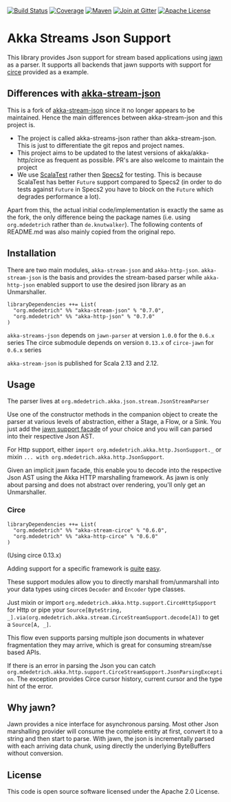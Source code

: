 [![Build Status][ci-img]][ci]
[![Coverage][coverage-img]][coverage]
[![Maven][maven-img]][maven]
[![Join at Gitter][gitter-img]][gitter]
[![Apache License][license-img]][license]

# Akka Streams Json Support

This library provides Json support for stream based applications using [jawn](https://github.com/non/jawn)
as a parser. It supports all backends that jawn supports with support for [circe](https://github.com/travisbrown/circe) provided as a example.

## Differences with [akka-stream-json](https://github.com/knutwalker/akka-stream-json)

This is a fork of [akka-stream-json](https://github.com/knutwalker/akka-stream-json) since it no longer
appears to be maintained. Hence the main differences between akka-stream-json and this project is.

* The project is called akka-streams-json rather than akka-stream-json. This is
just to differentiate the git repos and project names.
* This project aims to be updated to the latest versions of akka/akka-http/circe
as frequent as possible. PR's are also welcome to maintain the project
* We use [ScalaTest](http://www.scalatest.org/) rather then [Specs2](https://etorreborre.github.io/specs2/) for testing.
This is because ScalaTest has better `Future` support compared to Specs2
(in order to do tests against `Future` in Specs2 you have to block on the `Future`
which degrades performance a lot).

Apart from this, the actual initial code/implementation is exactly the same as the fork, the only difference
being the package names (i.e. using `org.mdedetrich` rather than `de.knutwalker`). The following contents of
README.md was also mainly copied from the original repo.

## Installation

There are two main modules, `akka-stream-json` and `akka-http-json`.
`akka-stream-json` is the basis and provides the stream-based parser while
`akka-http-json` enabled support to use the desired json library as an Unmarshaller.


```
libraryDependencies ++= List(
  "org.mdedetrich" %% "akka-stream-json" % "0.7.0",
  "org.mdedetrich" %% "akka-http-json" % "0.7.0"
)
```

`akka-streams-json` depends on `jawn-parser` at version `1.0.0` for the `0.6.x` series
The circe submodule depends on version `0.13.x` of `circe-jawn` for `0.6.x` series

`akka-stream-json` is published for Scala 2.13 and 2.12.

## Usage

The parser lives at `org.mdedetrich.akka.json.stream.JsonStreamParser`

Use one of the constructor methods in the companion object to create the parser at
various levels of abstraction, either a Stage, a Flow, or a Sink.
You just add the [jawn support facade](https://github.com/non/jawn#supporting-external-asts-with-jawn)
of your choice and you will can parsed into their respective Json AST.


For Http support, either `import org.mdedetrich.akka.http.JsonSupport._`
or mixin `... with org.mdedetrich.akka.http.JsonSupport`.

Given an implicit jawn facade, this enable you to decode into the respective Json AST
using the Akka HTTP marshalling framework. As jawn is only about parsing and does not abstract
over rendering, you'll only get an Unmarshaller.


### Circe

```
libraryDependencies ++= List(
  "org.mdedetrich" %% "akka-stream-circe" % "0.6.0",
  "org.mdedetrich" %% "akka-http-circe" % "0.6.0"
)
```

(Using circe 0.13.x)

Adding support for a specific framework is
[quite](support/stream-circe/src/main/scala/org/mdedetrich/akka/stream/support/CirceStreamSupport.scala)
[easy](support/http-circe/src/main/scala/org/mdedetrich/akka/http/support/CirceHttpSupport.scala).

These support modules allow you to directly marshall from/unmarshall into your data types
using circes `Decoder` and `Encoder` type classes.

Just mixin or import `org.mdedetrich.akka.http.support.CirceHttpSupport` for Http
or pipe your `Source[ByteString, _].via(org.mdedetrich.akka.stream.CirceStreamSupport.decode[A])`
to get a `Source[A, _]`.

This flow even supports parsing multiple json documents in whatever
fragmentation they may arrive, which is great for consuming stream/sse based APIs.

If there is an error in parsing the Json you can catch `org.mdedetrich.akka.http.support.CirceStreamSupport.JsonParsingException`.
The exception provides Circe cursor history, current cursor and the type hint of the error.

## Why jawn?

Jawn provides a nice interface for asynchronous parsing.
Most other Json marshalling provider will consume the complete entity
at first, convert it to a string and then start to parse.
With jawn, the json is incrementally parsed with each arriving data chunk,
using directly the underlying ByteBuffers without conversion.

## License

This code is open source software licensed under the Apache 2.0 License.

[ci-img]: https://img.shields.io/travis/mdedetrich/akka-streams-json/master.svg
[coverage-img]: https://img.shields.io/codecov/c/github/mdedetrich/akka-streams-json/master.svg
[maven-img]: https://img.shields.io/maven-central/v/org.mdedetrich/akka-stream-json_2.12.svg?label=latest
[gitter-img]: https://img.shields.io/badge/gitter-Join_Chat-1dce73.svg
[license-img]: https://img.shields.io/badge/license-APACHE_2-green.svg

[ci]: https://travis-ci.org/mdedetrich/akka-streams-json
[coverage]: https://codecov.io/github/mdedetrich/akka-streams-json
[maven]: http://search.maven.org/#search|ga|1|g%3A%22org.mdedetrich%22%20AND%20%28a%3Aakka-stream-*_2.11%20OR%20a%3Aakka-http-*_2.11%20OR%20a%3Aakka-stream-*_2.12%20OR%20a%3Aakka-http-*_2.12%29
[gitter]: https://gitter.im/mdedetrich/akka-streams-json?utm_source=badge&utm_medium=badge&utm_campaign=pr-badge&utm_content=badge
[license]: https://www.apache.org/licenses/LICENSE-2.0
